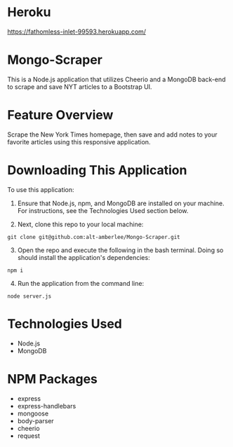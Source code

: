 # Heroku
https://fathomless-inlet-99593.herokuapp.com/

# Mongo-Scraper
This is a Node.js application that utilizes Cheerio and a MongoDB back-end to scrape and save NYT articles to a Bootstrap UI.

# Feature Overview
Scrape the New York Times homepage, then save and add notes to your favorite articles using this responsive application.

# Downloading This Application
To use this application:

1. Ensure that Node.js, npm, and MongoDB are installed on your machine. For instructions, see the Technologies Used section below.

2. Next, clone this repo to your local machine:
```
git clone git@github.com:alt-amberlee/Mongo-Scraper.git
```

3. Open the repo and execute the following in the bash terminal. Doing so should install the application's dependencies:
```
npm i
```
4. Run the application from the command line:
```
node server.js
```

# Technologies Used
- Node.js
- MongoDB

# NPM Packages
- express
- express-handlebars
- mongoose
- body-parser
- cheerio
- request